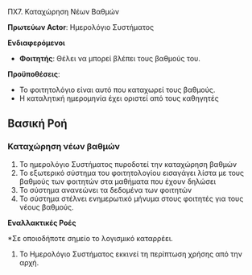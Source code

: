 ΠΧ7. Καταχώρηση Νέων Βαθμών

**Πρωτεύων Actor**: Ημερολόγιο Συστήματος 

**Ενδιαφερόμενοι**

- **Φοιτητής**: Θέλει να μπορεί βλέπει τους βαθμούς του.

**Προϋποθέσεις**: 
- Το φοιτητολόγιο είναι αυτό που καταχωρεί τους βαθμούς.
- Η καταλητική ημερομηνία έχει οριστεί από τους καθηγητές

## Βασική Ροή

### Καταχώρηση νέων βαθμών
1. Το ημερολόγιο Συστήματος πυροδοτεί την καταχώρηση βαθμών
2. Το εξωτερικό σύστημα του φοιτητολογίου εισαγάγει λίστα με τους βαθμούς των φοιτητών στα μαθήματα που έχουν δηλώσει
3. Το σύστημα ανανεώνει τα δεδομένα των φοιτητών
4. Το σύστημα στέλνει ενημερωτικό μήνυμα στους φοιτητές για τους νέους βαθμούς.

**Εναλλακτικές Ροές**

*Σε οποιοδήποτε σημείο το λογισμικό καταρρέει.
1. Το Ημερολόγιο Συστήματος εκκινεί τη περίπτωση χρήσης από την αρχή.


